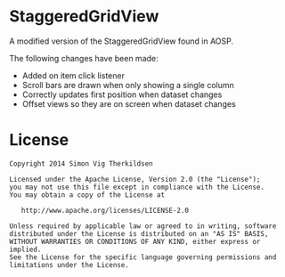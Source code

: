 StaggeredGridView
=============

A modified version of the StaggeredGridView found in AOSP.

The following changes have been made:
 - Added on item click listener
 - Scroll bars are drawn when only showing a single column
 - Correctly updates first position when dataset changes
 - Offset views so they are on screen when dataset changes



License
=======

    Copyright 2014 Simon Vig Therkildsen

    Licensed under the Apache License, Version 2.0 (the "License");
    you may not use this file except in compliance with the License.
    You may obtain a copy of the License at

       http://www.apache.org/licenses/LICENSE-2.0

    Unless required by applicable law or agreed to in writing, software
    distributed under the License is distributed on an "AS IS" BASIS,
    WITHOUT WARRANTIES OR CONDITIONS OF ANY KIND, either express or implied.
    See the License for the specific language governing permissions and
    limitations under the License.





